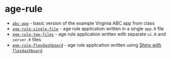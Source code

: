 # age-rule

* [`abc-app`](abc-app/) - basic version of the example Virginia ABC app from class
* [`age-rule-single-file`](abc-rule-single-file/) - age rule application written in a single `app.R` file
* [`age-rule-two-files`](abc-rule-two-files/) - age rule application written with separate `ui.R` and `server.R` files
* [`age-rule-flexdashboard`](abc-rule-flexdashboard/) - age rule application written using [Shiny with `flexdashboard`](https://rmarkdown.rstudio.com/flexdashboard/shiny.html)
